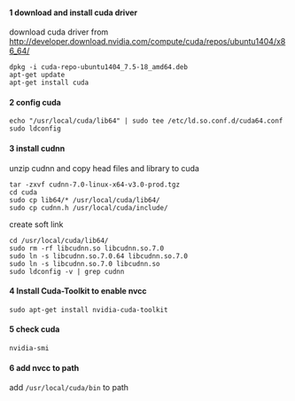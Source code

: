 #### 1 download and install cuda driver   
download cuda driver from http://developer.download.nvidia.com/compute/cuda/repos/ubuntu1404/x86_64/   
```
dpkg -i cuda-repo-ubuntu1404_7.5-18_amd64.deb       
apt-get update      
apt-get install cuda      
```
#### 2  config cuda
```  
echo "/usr/local/cuda/lib64" | sudo tee /etc/ld.so.conf.d/cuda64.conf    
sudo ldconfig    
```
#### 3 install cudnn
unzip cudnn and copy head files and library to cuda
```
tar -zxvf cudnn-7.0-linux-x64-v3.0-prod.tgz   
cd cuda
sudo cp lib64/* /usr/local/cuda/lib64/    
sudo cp cudnn.h /usr/local/cuda/include/    
```
create soft link
```
cd /usr/local/cuda/lib64/    
sudo rm -rf libcudnn.so libcudnn.so.7.0    
sudo ln -s libcudnn.so.7.0.64 libcudnn.so.7.0    
sudo ln -s libcudnn.so.7.0 libcudnn.so    
sudo ldconfig -v | grep cudnn    
```

#### 4 Install Cuda-Toolkit to enable nvcc
```
sudo apt-get install nvidia-cuda-toolkit
```

#### 5 check cuda
```
nvidia-smi
```

#### 6 add nvcc to path
add ```/usr/local/cuda/bin``` to path
